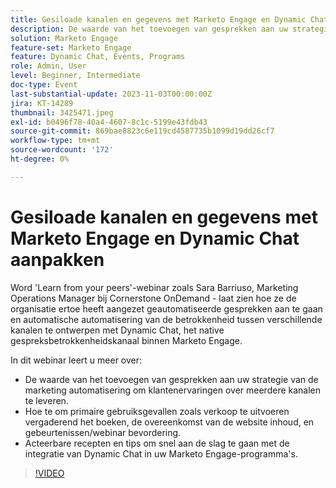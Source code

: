 ```yaml
---
title: Gesiloade kanalen en gegevens met Marketo Engage en Dynamic Chat aanpakken
description: De waarde van het toevoegen van gesprekken aan uw strategie van de marketing automatisering om klantenervaringen over meerdere kanalen te leveren.  Hoe te om primaire gebruiksgevallen zoals verkoop te uitvoeren vergaderend het boeken, de overeenkomst van de website inhoud, en gebeurtenissen/webinar bevordering.  Acteerbare recepten en tips om snel aan de slag te gaan met de integratie van Dynamic Chat in uw Marketo Engage-programma's.
solution: Marketo Engage
feature-set: Marketo Engage
feature: Dynamic Chat, Events, Programs
role: Admin, User
level: Beginner, Intermediate
doc-type: Event
last-substantial-update: 2023-11-03T00:00:00Z
jira: KT-14289
thumbnail: 3425471.jpeg
exl-id: b0496f78-40a4-4607-8c1c-5199e43fdb43
source-git-commit: 869bae8823c6e119cd4587735b1099d19dd26cf7
workflow-type: tm+mt
source-wordcount: '172'
ht-degree: 0%

---
```


# Gesiloade kanalen en gegevens met Marketo Engage en Dynamic Chat aanpakken

Word &#39;Learn from your peers&#39;-webinar zoals Sara Barriuso, Marketing Operations Manager bij Cornerstone OnDemand - laat zien hoe ze de organisatie ertoe heeft aangezet geautomatiseerde gesprekken aan te gaan en automatische automatisering van de betrokkenheid tussen verschillende kanalen te ontwerpen met Dynamic Chat, het native gespreksbetrokkenheidskanaal binnen Marketo Engage.

In dit webinar leert u meer over:

* De waarde van het toevoegen van gesprekken aan uw strategie van de marketing automatisering om klantenervaringen over meerdere kanalen te leveren.
* Hoe te om primaire gebruiksgevallen zoals verkoop te uitvoeren vergaderend het boeken, de overeenkomst van de website inhoud, en gebeurtenissen/webinar bevordering.
* Acteerbare recepten en tips om snel aan de slag te gaan met de integratie van Dynamic Chat in uw Marketo Engage-programma&#39;s.

>[!VIDEO](https://video.tv.adobe.com/v/3425471/?learn=on)
